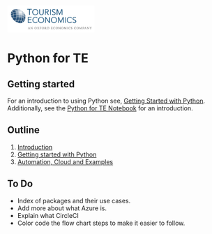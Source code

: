 <img src="/graphics/te-logo-clr.jpg" width="200">

# Python for TE

## Getting started

For an introduction to using Python see, [Getting Started with Python](https://docs.python.org/3/tutorial/index.html). Additionally, see the [Python for TE Notebook](/Python%20for%20TE.ipynb) for an introduction.

## Outline

1. [Introduction](/1.%20Introduction.pdf)
2. [Getting started with Python](/2.%20Getting%20started%20with%20Python.pdf)
3. [Automation, Cloud and Examples](/3.%20Automation%2C%20Cloud%20and%20Examples.pdf)

## To Do
- Index of packages and their use cases. 
- Add more about what Azure is.
- Explain what CircleCI
- Color code the flow chart steps to make it easier to follow.
